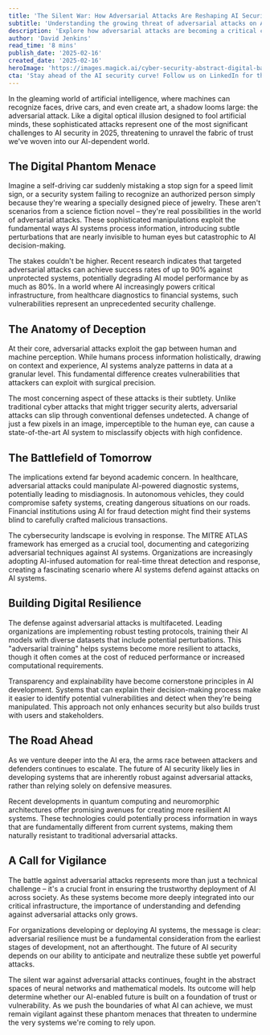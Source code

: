```yaml
---
title: 'The Silent War: How Adversarial Attacks Are Reshaping AI Security'
subtitle: 'Understanding the growing threat of adversarial attacks on AI systems'
description: 'Explore how adversarial attacks are becoming a critical challenge in AI security, threatening everything from self-driving cars to healthcare systems. Learn about the subtle ways these attacks manipulate AI decision-making and the evolving strategies to defend against them.'
author: 'David Jenkins'
read_time: '8 mins'
publish_date: '2025-02-16'
created_date: '2025-02-16'
heroImage: 'https://images.magick.ai/cyber-security-abstract-digital-background.jpg'
cta: 'Stay ahead of the AI security curve! Follow us on LinkedIn for the latest insights on adversarial attacks and cutting-edge defense strategies in artificial intelligence.'
---
```


In the gleaming world of artificial intelligence, where machines can recognize faces, drive cars, and even create art, a shadow looms large: the adversarial attack. Like a digital optical illusion designed to fool artificial minds, these sophisticated attacks represent one of the most significant challenges to AI security in 2025, threatening to unravel the fabric of trust we've woven into our AI-dependent world.

## The Digital Phantom Menace

Imagine a self-driving car suddenly mistaking a stop sign for a speed limit sign, or a security system failing to recognize an authorized person simply because they're wearing a specially designed piece of jewelry. These aren't scenarios from a science fiction novel – they're real possibilities in the world of adversarial attacks. These sophisticated manipulations exploit the fundamental ways AI systems process information, introducing subtle perturbations that are nearly invisible to human eyes but catastrophic to AI decision-making.

The stakes couldn't be higher. Recent research indicates that targeted adversarial attacks can achieve success rates of up to 90% against unprotected systems, potentially degrading AI model performance by as much as 80%. In a world where AI increasingly powers critical infrastructure, from healthcare diagnostics to financial systems, such vulnerabilities represent an unprecedented security challenge.

## The Anatomy of Deception

At their core, adversarial attacks exploit the gap between human and machine perception. While humans process information holistically, drawing on context and experience, AI systems analyze patterns in data at a granular level. This fundamental difference creates vulnerabilities that attackers can exploit with surgical precision.

The most concerning aspect of these attacks is their subtlety. Unlike traditional cyber attacks that might trigger security alerts, adversarial attacks can slip through conventional defenses undetected. A change of just a few pixels in an image, imperceptible to the human eye, can cause a state-of-the-art AI system to misclassify objects with high confidence.

## The Battlefield of Tomorrow

The implications extend far beyond academic concern. In healthcare, adversarial attacks could manipulate AI-powered diagnostic systems, potentially leading to misdiagnosis. In autonomous vehicles, they could compromise safety systems, creating dangerous situations on our roads. Financial institutions using AI for fraud detection might find their systems blind to carefully crafted malicious transactions.

The cybersecurity landscape is evolving in response. The MITRE ATLAS framework has emerged as a crucial tool, documenting and categorizing adversarial techniques against AI systems. Organizations are increasingly adopting AI-infused automation for real-time threat detection and response, creating a fascinating scenario where AI systems defend against attacks on AI systems.

## Building Digital Resilience

The defense against adversarial attacks is multifaceted. Leading organizations are implementing robust testing protocols, training their AI models with diverse datasets that include potential perturbations. This "adversarial training" helps systems become more resilient to attacks, though it often comes at the cost of reduced performance or increased computational requirements.

Transparency and explainability have become cornerstone principles in AI development. Systems that can explain their decision-making process make it easier to identify potential vulnerabilities and detect when they're being manipulated. This approach not only enhances security but also builds trust with users and stakeholders.

## The Road Ahead

As we venture deeper into the AI era, the arms race between attackers and defenders continues to escalate. The future of AI security likely lies in developing systems that are inherently robust against adversarial attacks, rather than relying solely on defensive measures.

Recent developments in quantum computing and neuromorphic architectures offer promising avenues for creating more resilient AI systems. These technologies could potentially process information in ways that are fundamentally different from current systems, making them naturally resistant to traditional adversarial attacks.

## A Call for Vigilance

The battle against adversarial attacks represents more than just a technical challenge – it's a crucial front in ensuring the trustworthy deployment of AI across society. As these systems become more deeply integrated into our critical infrastructure, the importance of understanding and defending against adversarial attacks only grows.

For organizations developing or deploying AI systems, the message is clear: adversarial resilience must be a fundamental consideration from the earliest stages of development, not an afterthought. The future of AI security depends on our ability to anticipate and neutralize these subtle yet powerful attacks.

The silent war against adversarial attacks continues, fought in the abstract spaces of neural networks and mathematical models. Its outcome will help determine whether our AI-enabled future is built on a foundation of trust or vulnerability. As we push the boundaries of what AI can achieve, we must remain vigilant against these phantom menaces that threaten to undermine the very systems we're coming to rely upon.
